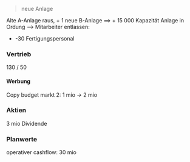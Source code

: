 > neue Anlage

Alte A-Anlage raus, + 1 neue B-Anlage
==> + 15 000 Kapazität
Anlage in Ordung
--> Mitarbeiter entlassen:
- -30 Fertigungspersonal

### Vertrieb
130 / 50

#### Werbung
Copy budget markt 2: 1 mio -> 2 mio


### Aktien
3 mio Dividende



### Planwerte
operativer cashflow: 30 mio
